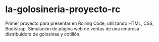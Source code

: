 # la-golosineria-proyecto-rc
Primer proyecto para presentar en Rolling Code, utilizando HTML, CSS, Bootstrap. Simulación de página web de ventas de una empresa distribuidora de golosinas y cotillón.
